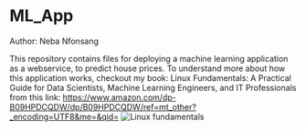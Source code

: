# ML_App
Author: Neba Nfonsang

This repository contains files for deploying a machine learning application as a webservice, to predict house prices. 
To understand more about how this application works, checkout my book: Linux Fundamentals: A Practical Guide for Data Scientists, Machine Learning Engineers, and IT Professionals from this link: https://www.amazon.com/dp-B09HPDCQDW/dp/B09HPDCQDW/ref=mt_other?_encoding=UTF8&me=&qid= 
![Linux fundamentals](https://user-images.githubusercontent.com/45580710/136607480-0addd7b4-0ea3-452b-8ce8-5a6133e4ba39.jpg)
